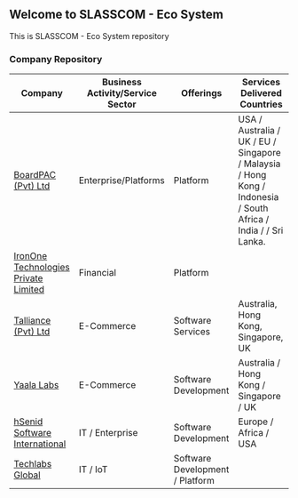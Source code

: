 ## Welcome to SLASSCOM - Eco System

This is SLASSCOM - Eco System repository

<div id="data-table" class="container mb-5">
    <div class="section-title col-lg-8 col-md-10 ml-auto mr-auto">
        <h3 class="mb-4 ">Company Repository</h3>
    </div>
    <div class="example col-md-10 ml-auto mr-auto">
        <table class="table table-striped table-responsive">
            <thead>
                <tr>
                    <th>Company</th>
                    <th>Business Activity/Service Sector</th>
                    <th>Offerings</th>
                    <th>Services Delivered Countries</th>
                </tr>
            </thead>
            <tbody>
                <tr>
                    <td><a href="https://www.boardpac.co" TARGET="_blank">BoardPAC (Pvt) Ltd</a></td>
                    <td>Enterprise/Platforms</td>
                    <td>Platform</td>
                    <td>USA / Australia / UK / EU / Singapore / Malaysia / Hong Kong / Indonesia / South Africa / India / / Sri Lanka.</td>
                </tr>
                <tr>
                    <td><a href="https://www.irononetech.com/" TARGET="_blank">IronOne Technologies Private Limited</a></td>
                    <td>Financial</td>
                    <td>Platform</td>
                    <td>&nbsp;</td>
                </tr>
                <tr>
                    <td><a href="http://www.talliance.com" TARGET="_blank">Talliance (Pvt) Ltd</a></td>
                    <td>E-Commerce</td>
                    <td>Software Services</td>
                    <td>Australia, Hong Kong, Singapore, UK</td>
                </tr>
                <tr>
                    <td><a href="https://www.yaalalabs.com/" TARGET="_blank">Yaala Labs</a></td>
                    <td>E-Commerce</td>
                    <td>Software Development</td>
                    <td>Australia / Hong Kong / Singapore / UK</td>
                </tr>
                <tr>
                    <td><a href="http://www.hsenidbiz.com" TARGET="_blank">hSenid Software International</a></td>
                    <td>IT / Enterprise</td>
                    <td>Software Development</td>
                    <td>Europe / Africa / USA</td>
                </tr>
                <tr>
                    <td><a href="http://www.techlabs.tech" TARGET="_blank">Techlabs Global</a></td>
                    <td>IT / IoT</td>
                    <td>Software Development / Platform</td>
                    <td>&nbsp;</td>
                </tr>
            </tbody>
        </table>
    </div>
</div>

